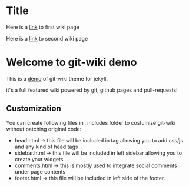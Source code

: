 # Title

Here is a [link](wiki/pagea.md) to first wiki page

Here is a [link](wiki/pageb.md) to second wiki page


# Welcome to git-wiki demo

This is a [demo](wiki/Demo.md) of git-wiki theme for jekyll.

it's a full featured wiki powered by git, github pages and pull-requests!

## Customization

You can create following files in _includes folder to costumize git-wiki without patching original code:

* head.html  -> this file will be included in <head> tag allowing you to add css/js and any kind of head tags
* sidebar.html -> this file will be included in left sidebar allowing you to create your widgets
* comments.html -> this is mostly used to integrate social comments under page contents
* footer.html -> this file will be included in left side of the footer.

